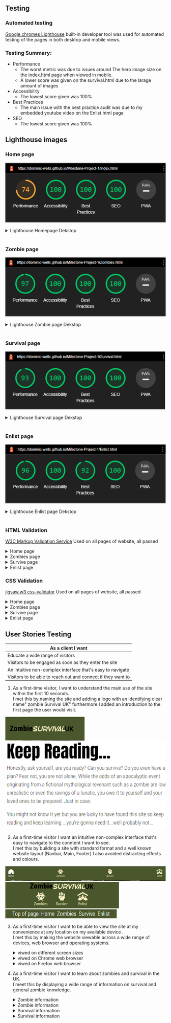 ## Testing

### Automated testing

[Google chromes Lighthouse](https://developer.chrome.com/docs/lighthouse/) built-in developer tool was used for automated testing of the pages in both desktop and mobile views.

### Testing Summary:

- Performance
  - The worst metric was due to issues around The hero image size on the index.html page when viewed in mobile.
  - A lower score was given on the survival.html due to the larage amount of images
- Accessibility
  - The lowest score given was 100%
- Best Practices
  - The main issue with the best practice audit was due to my embedded youtube video on the Enlist.html page
- SEO
  - The lowest score given was 100%

## Lighthouse images

### Home page

![Lighthouse Homepage Mobile](assets/readme-assets/lighthouse/lighthouse-index.png)

<details><summary>Lighthouse Homepage Dekstop</summary><img src="assets/readme-assets/lighthouse/lighthouse-index-desktop.png"></details><br>

### Zombie page

![Lighthouse Zombie page Mobile](assets/readme-assets/lighthouse/lighthouse-zombie.png)

<details><summary>Lighthouse Zombie page Dekstop</summary><img src="assets/readme-assets/lighthouse/lighthouse-zombie-desktop.png"></details><br>

### Survival page

![Lighthouse Survival page Mobile](assets/readme-assets/lighthouse/lighthouse-survival.png)

<details><summary>Lighthouse Survival page Dekstop</summary><img src="assets/readme-assets/lighthouse/lighthouse-survival-desktop.png"></details><br>

### Enlist page

![Lighthouse Enlist page Mobile](assets/readme-assets/lighthouse/lighthouse-enlist.png)

<details><summary>Lighthouse Enlist page Dekstop</summary><img src="assets/readme-assets/lighthouse/lighthouse-enlist-desktop.png"></details><br>

### HTML Validation

[W3C Markup Validation Service](https://validator.w3.org/) Used on all pages of website, all passed

<details><summary>Home page</summary><img src="assets/readme-assets/validation/validator-index.png"></details>
<details><summary>Zombies page</summary><img src="assets/readme-assets/validation/validator-zombies.png"></details>
<details><summary>Survive page</summary><img src="assets/readme-assets/validation/validator-survival.png"></details>
<details><summary>Enlist page</summary><img src="assets/readme-assets/validation/validator-enlist.png"></details>

### CSS Validation

[jigsaw.w3 css-validator](https://jigsaw.w3.org/css-validator/) Used on all pages of website, all passed

<details><summary>Home page</summary><img src="assets/readme-assets/validation/w3c-css-validator-pass-index.png"></details>
<details><summary>Zombies page</summary><img src="assets/readme-assets/validation/w3c-css-validator-pass-zombies.png"></details>
<details><summary>Survive page</summary><img src="assets/readme-assets/validation/w3c-css-validator-pass-survival.png"></details>
<details><summary>Enlist page</summary><img src="assets/readme-assets/validation/w3c-css-validator-pass-enlist.png"></details>

## User Stories Testing

| As a client I want                                           |
| ------------------------------------------------------------ |
| Educate a wide range of visitors                             |
| Visitors to be engaged as soon as they enter the site        |
| An intuitive non-complex interface that's easy to navigate   |
| Visitors to be able to reach out and connect if they want to |

1. As a first-time visitor, I want to understand the main use of the site within the first 10 seconds.<br>
   I met this by naming the site and adding a logo with an identifying clear name" zombie Survival UK" furthermore I added an introduction to the first page the user would visit.

![Logo](assets/readme-assets/testing/logo-testing1.png)
![Introduction](assets/readme-assets/testing/website-intro1.png)

2. As a first-time visitor I want an intuitive non-complex interface that's easy to navigate to the conntent I want to see.<br>
   I met this by building a site with standard format and a well known website layout (Navbar, Main, Footer) I also avoided distracting effects and colours.

![Navbar-desktop](assets/readme-assets/testing/navbar-desktop.png)
![Navbar-mobile](assets/readme-assets/testing/navbar-mobile.png)
![Footer](assets/readme-assets/testing/footer.png)

3. As a first-time visitor I want to be able to view the site at my convenience at any location on my available device .<br>
   I met this by making the website viewable across a wide range of devices, web browser and operating systems.

   <details><summary>viwed on different screen sizes</summary><img src="assets/readme-assets/testing/muti-screen1.png"></details>
   <details><summary>viwed on Chrome web browser</summary><img src="assets/readme-assets/testing/chrome-screenshot.png"></details>
   <details><summary>viwed on Firefox web browser</summary><img src="assets/readme-assets/testing/firefox-screenshot.png"></details>

4. As a first-time visitor I want to learn about zombies and survival in the UK.<br>
   I meet this by displaying a wide range of information on survival and general zombie knowledge.

   <details><summary>Zombie information</summary><img src="assets/readme-assets/testing/zombie-info1.png"></details>
   <details><summary>Zombie information</summary><img src="assets/readme-assets/testing/zombie-info2.png"></details>
   <details><summary>Survival information</summary><img src="assets/readme-assets/testing/survival-info1.png"></details>
   <details><summary>Survival information</summary><img src="assets/readme-assets/testing/survival-info2.png"></details>

